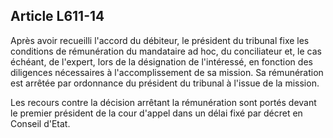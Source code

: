 Article L611-14
----
Après avoir recueilli l'accord du débiteur, le président du tribunal fixe les
conditions de rémunération du mandataire ad hoc, du conciliateur et, le cas
échéant, de l'expert, lors de la désignation de l'intéressé, en fonction des
diligences nécessaires à l'accomplissement de sa mission. Sa rémunération est
arrêtée par ordonnance du président du tribunal à l'issue de la mission.

Les recours contre la décision arrêtant la rémunération sont portés devant le
premier président de la cour d'appel dans un délai fixé par décret en Conseil
d'Etat.
